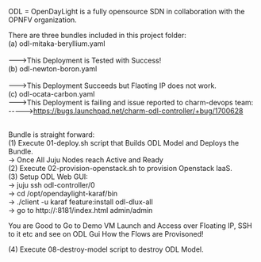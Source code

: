 ODL = OpenDayLight is a fully opensource SDN in collaboration with the OPNFV organization.<br>

There are three bundles included in this project folder: <br>
	(a) odl-mitaka-beryllium.yaml<br>	
	--->This Deployment is Tested with Success!<br>
	(b) odl-newton-boron.yaml<br> 	
	--->This Deployment Succeeds but Flaoting IP does not work.<br>
	(c) odl-ocata-carbon.yaml<br> 
	--->This Deployment is failing and issue reported to charm-devops team: <br>
	----->https://bugs.launchpad.net/charm-odl-controller/+bug/1700628<br>
	<br>

Bundle is straight forward:<br>
(1) Execute 01-deploy.sh script that Builds ODL Model and Deploys the Bundle.<br>
-> Once All Juju Nodes reach Active and Ready<br>
(2) Execute 02-provision-openstack.sh to provision Openstack IaaS.<br>
(3) Setup ODL Web GUI:<br>
-> juju ssh odl-controller/0<br>
-> cd /opt/opendaylight-karaf/bin<br>
-> ./client -u karaf feature:install odl-dlux-all<br>
-> go to http://<odl-controller-ipaddr>:8181/index.html admin/admin<br>

You are Good to Go to Demo VM Launch and Access over Floating IP, SSH to it etc and see on ODL Gui How the Flows are Provisoned!<br>

(4) Execute 08-destroy-model script to destroy ODL Model.<br>
